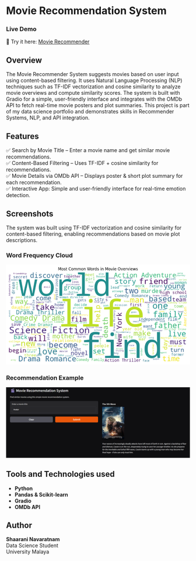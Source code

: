# Movie Recommendation System 

### Live Demo  
🔗 Try it here: [Movie Recommender](https://huggingface.co/spaces/Shaaranii12/reccomendation-model)  

## Overview  
The Movie Recommender System suggests movies based on user input using content-based filtering.
It uses Natural Language Processing (NLP) techniques such as TF-IDF vectorization and cosine similarity to analyze movie overviews and compute similarity scores.
The system is built with Gradio for a simple, user-friendly interface and integrates with the OMDb API to fetch real-time movie posters and plot summaries.
This project is part of my data science portfolio and demonstrates skills in Recommender Systems, NLP, and API integration. 

## Features  
✅ Search by Movie Title – Enter a movie name and get similar movie recommendations. <br>
✅ Content-Based Filtering – Uses TF-IDF + cosine similarity for recommendations. <br>
✅ Movie Details via OMDb API – Displays poster & short plot summary for each recommendation. <br>
✅ Interactive App: Simple and user-friendly interface for real-time emotion detection.  

## Screenshots
The system was built using TF-IDF vectorization and cosine similarity for content-based filtering, enabling recommendations based on movie plot descriptions.

### Word Frequency Cloud
![word](images/word.png)  

### Recommendation Example
![img 1](images/img1.png)

## Tools and Technologies used 
- **Python**
- **Pandas & Scikit-learn** 
- **Gradio**
- **OMDb API**

## Author
**Shaarani Navaratnam**
<br> Data Science Student 
<br> University Malaya
